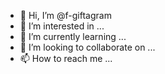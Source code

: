 - 👋 Hi, I’m @f-giftagram
- 👀 I’m interested in ...
- 🌱 I’m currently learning ...
- 💞️ I’m looking to collaborate on ...
- 📫 How to reach me ...

<!---
f-giftagram/f-giftagram is a ✨ special ✨ repository because its `README.md` (this file) appears on your GitHub profile.
You can click the Preview link to take a look at your changes.
--->
